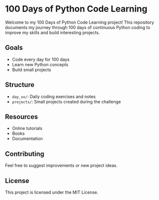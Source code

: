 # 100 Days of Python Code Learning

Welcome to my 100 Days of Python Code Learning project! This repository documents my journey through 100 days of continuous Python coding to improve my skills and build interesting projects.

## Goals
- Code every day for 100 days
- Learn new Python concepts
- Build small projects

## Structure
- `day_xx/`: Daily coding exercises and notes
- `projects/`: Small projects created during the challenge

## Resources
- Online tutorials
- Books
- Documentation

## Contributing
Feel free to suggest improvements or new project ideas.

## License
This project is licensed under the MIT License.
